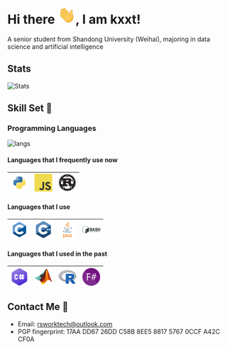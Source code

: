 # Hi there <img  src="https://github.com/kxxt/kxxt/raw/main/images/final.gif" width="40px" height="40px">, I am kxxt!


A senior student from Shandong University (Weihai), majoring in data science and artificial intelligence

## Stats

<img alt="Stats" title="Stats" src="https://github-readme-stats.vercel.app/api?username=kxxt&count_private=true&show_icons=true&theme=radical">

## Skill Set :muscle:

### Programming Languages

<img alt="langs" title="langs" src="https://github-readme-stats.vercel.app/api/top-langs/?username=kxxt&layout=compact&theme=radical&langs_count=16&exclude_repo=car_classification_tracking_and_more,translated-content,kxxt.github.io,my-solutions-to-exercises-in-programming-abstractions-in-cpp&hide=ejs,stylus,hack,scilab">

#### Languages that I frequently use now

<img title="Python" alt="Python" width="40px" src="https://raw.githubusercontent.com/github/explore/master/topics/python/python.png" />|<img alt="JS" title="JavaScript" width="40px" src="https://raw.githubusercontent.com/github/explore/master/topics/javascript/javascript.png">|<img alt="Rust" title="Rust" width="40px" src="https://raw.githubusercontent.com/github/explore/master/topics/rust/rust.png">|
|--|--|--|

#### Languages that I use

<img title="C" alt="C" width="40px" src="https://raw.githubusercontent.com/github/explore/master/topics/c/c.png">|<img title="C++" alt="C++" width="40px" src="https://raw.githubusercontent.com/github/explore/master/topics/cpp/cpp.png">|<img alt="Java" title="Java" width="40px" src="https://raw.githubusercontent.com/github/explore/master/topics/java/java.png">|<img alt="Bash" title="Bash" width="40px" src="https://raw.githubusercontent.com/github/explore/master/topics/bash/bash.png"/>|
|--|--|--|--|

#### Languages that I used in the past

|<img title="C#" alt="C#" width="40px" src="https://raw.githubusercontent.com/github/explore/master/topics/csharp/csharp.png">|<img alt="matlab" title="matlab" src="https://raw.githubusercontent.com/github/explore/master/topics/matlab/matlab.png" width="40px">|<img title="R" alt="R" width="40px" src="https://raw.githubusercontent.com/github/explore/master/topics/r/r.png">|<img title="F#" alt="F#" width="40px" src="https://raw.githubusercontent.com/github/explore/master/topics/fsharp/fsharp.png">|
|--|--|--|--|


## Contact Me :email:

- Email: rsworktech@outlook.com
- PGP fingerprint: 17AA DD67 26DD C58B 8EE5  8817 5767 0CCF A42C CF0A
